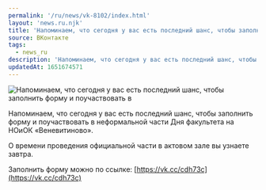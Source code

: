 ```yaml
---
permalink: '/ru/news/vk-8102/index.html'
layout: 'news.ru.njk'
title: 'Напоминаем, что сегодня у вас есть последний шанс, чтобы заполнить форму и поучаствовать в'
source: ВКонтакте
tags:
  - news_ru
description: 'Напоминаем, что сегодня у вас есть последний шанс, чтобы заполнить форму и поучаствовать в'
updatedAt: 1651674571
---
```

![Напоминаем, что сегодня у вас есть последний шанс, чтобы заполнить форму и поучаствовать в](https://sun9-77.userapi.com/s/v1/ig2/ON6LikDub2_Rv9xYgW8PJbPS2oI91iUvXc9FDWfjsMhLJS5iO7i9I8YH8zJYuYrgI-uX60vcP9PrDbxsg1ReDQQZ.jpg?size=1280x848&quality=96&type=album)

Напоминаем, что сегодня у вас есть последний шанс, чтобы заполнить форму и поучаствовать в неформальной части Дня факультета на НОиОК «Веневитиново».

О времени проведения официальной части в актовом зале вы узнаете завтра.

Заполнить форму можно по ссылке: [https://vk.cc/cdh73c](https://vk.cc/cdh73c)
